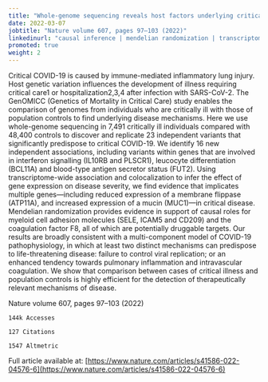 ```yaml
---
title: "Whole-genome sequencing reveals host factors underlying critical COVID-19"
date: 2022-03-07
jobtitle: "Nature volume 607, pages 97–103 (2022)"
linkedinurl: "causal inference | mendelian randomization | transcriptomics"
promoted: true
weight: 2
---
```


Critical COVID-19 is caused by immune-mediated inflammatory lung injury. Host genetic variation influences the development of illness requiring critical care1 or hospitalization2,3,4 after infection with SARS-CoV-2. The GenOMICC (Genetics of Mortality in Critical Care) study enables the comparison of genomes from individuals who are critically ill with those of population controls to find underlying disease mechanisms. Here we use whole-genome sequencing in 7,491 critically ill individuals compared with 48,400 controls to discover and replicate 23 independent variants that significantly predispose to critical COVID-19. We identify 16 new independent associations, including variants within genes that are involved in interferon signalling (IL10RB and PLSCR1), leucocyte differentiation (BCL11A) and blood-type antigen secretor status (FUT2). Using transcriptome-wide association and colocalization to infer the effect of gene expression on disease severity, we find evidence that implicates multiple genes—including reduced expression of a membrane flippase (ATP11A), and increased expression of a mucin (MUC1)—in critical disease. Mendelian randomization provides evidence in support of causal roles for myeloid cell adhesion molecules (SELE, ICAM5 and CD209) and the coagulation factor F8, all of which are potentially druggable targets. Our results are broadly consistent with a multi-component model of COVID-19 pathophysiology, in which at least two distinct mechanisms can predispose to life-threatening disease: failure to control viral replication; or an enhanced tendency towards pulmonary inflammation and intravascular coagulation. We show that comparison between cases of critical illness and population controls is highly efficient for the detection of therapeutically relevant mechanisms of disease.


 Nature volume 607, pages 97–103 (2022)

    144k Accesses

    127 Citations

    1547 Altmetric

Full article available at: [https://www.nature.com/articles/s41586-022-04576-6](https://www.nature.com/articles/s41586-022-04576-6)

  